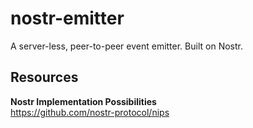 # nostr-emitter
A server-less, peer-to-peer event emitter. Built on Nostr.

## Resources
**Nostr Implementation Possibilities**  
https://github.com/nostr-protocol/nips
